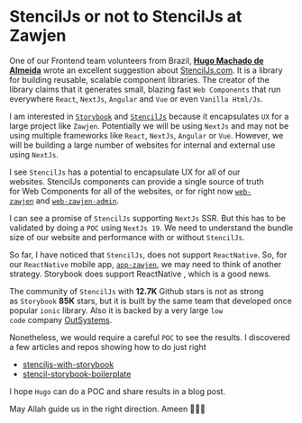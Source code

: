 # StencilJs or not to StencilJs at Zawjen

One of our Frontend team volunteers from Brazil, **[Hugo Machado de Almeida](https://linkedin.com/in/hv90-m182)** wrote an excellent suggestion about [StencilJs.com](StencilJs.com). It is a library for building reusable, scalable component libraries. The creator of the library claims that it generates small, blazing fast `Web Components` that run everywhere `React`, `NextJs`, `Angular` and `Vue` or even `Vanilla Html/Js`.

I am interested in [`Storybook`](https://github.com/storybookjs/storybook) and [`StencilJs`](https://github.com/stenciljs/core) because it encapsulates `UX` for a large project like `Zawjen`. Potentially we will be using `NextJs` and may not be using multiple frameworks like `React`, `NextJs`, `Angular` or `Vue`. However, we will be building a large number of websites for internal and external use using `NextJs`.

I see `StencilJs` has a potential to encapsulate UX for all of our websites. StencilJs components can provide a single source of truth for Web Components for all of the websites, or for right now [`web-zawjen`](https://github.com/zawjen/web-zawjen) and [`web-zawjen-admin`](https://github.com/zawjen/web-zawjen-admin).

I can see a promise of `StencilJs` supporting `NextJs` SSR. But this has to be validated by doing a `POC` using `NextJs 19`. We need to understand the bundle size of our website and performance with or without `StencilJs`.

So far, I have noticed that `StencilJs`, does not support `ReactNative`. So, for our `ReactNative` mobile app, [`app-zawjen`](https://github.com/zawjen/app-zawjen), we may need to think of another strategy. Storybook does support ReactNative , which is a good news.

The community of `StencilJs` with **12.7K** Github stars is not as strong as `Storybook` **85K** stars, but it is built by the same team that developed once popular `ionic` library. Also it is backed by a very large `low code` company [OutSystems](https://www.outsystems.com/).

Nonetheless, we would require a careful `POC` to see the results. I discovered a few articles and repos showing how to do just right

-   [stenciljs-with-storybook](https://dev.to/jfgmdev/stenciljs-with-storybook-3027)
-   [stencil-storybook-boilerplate](https://github.com/artursopelnik/stencil-storybook-boilerplate)

I hope `Hugo` can do a POC and share results in a blog post.

May Allah guide us in the right direction. Ameen 🌿🌿🌿